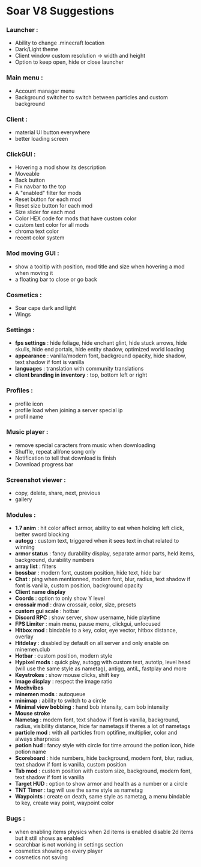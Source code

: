 # Soar V8 Suggestions

### Launcher : 

- Ability to change .minecraft location
- Dark/Light theme
- Client window custom resolution -> width and height
- Option to keep open, hide or close launcher

### Main menu :

- Account manager menu
- Background switcher to switch between particles and custom background

### Client :

- material UI button everywhere
- better loading screen

### ClickGUI :

- Hovering a mod show its description
- Moveable
- Back button
- Fix navbar to the top
- A "enabled" filter for mods
- Reset button for each mod
- Reset size button for each mod
- Size slider for each mod
- Color HEX code for mods that have custom color
- custom text color for all mods
- chroma text color
- recent color system

### Mod moving GUI :

- show a tooltip with position, mod title and size when hovering a mod when moving it
- a floating bar to close or go back

### Cosmetics :

- Soar cape dark and light
- Wings

### Settings :

- **fps settings** : hide foliage, hide enchant glint, hide stuck arrows, hide skulls, hide end portals, hide entity shadow, optimized world loading
- **appearance** : vanilla/modern font, background opacity, hide shadow, text shadow if font is vanilla
- **languages** : translation with community translations
- **client branding in inventory** : top, bottom left or right

### Profiles :

- profile icon
- profile load when joining a server special ip
- profil name

### Music player :

- remove special caracters from music when downloading
- Shuffle, repeat all/one song only
- Notification to tell that download is finish 
- Download progress bar

### Screenshot viewer :

- copy, delete, share, next, previous
- gallery

### Modules :

- **1.7 anim** : hit color affect armor, ability to eat when holding left click, better sword blocking
- **autogg** : custom text, triggered when it sees text in chat related to winning
- **armor status** : fancy durability display, separate armor parts, held items, background, durability numbers
- **array list** : filters
- **bossbar** : modern font, custom position, hide text, hide bar
- **Chat** : ping when mentionned, modern font, blur, radius, text shadow if font is vanilla, custom position, background opacity
- **Client name display** 
- **Coords** : option to only show Y level
- **crossair mod** : draw crossair, color, size, presets
- **custom gui scale** : hotbar
- **Discord RPC** : show server, show username, hide playtime
- **FPS Limiter** : main menu, pause menu, clickgui, unfocused
- **Hitbox mod** : bindable to a key, color, eye vector, hitbox distance, overlay
- **Hitdelay** : disabled by default on all server and only enable on minemen.club
- **Hotbar** : custom position, modern style
- **Hypixel mods** : quick play, autogg with custom text, autotip, level head (will use the same style as nametag), antigg, antiL, fastplay and more
- **Keystrokes** : show mouse clicks, shift key
- **Image display** : respect the image ratio
- **Mechvibes**
- **minemen mods** : autoqueue
- **minimap** : ability to switch to a circle
- **Minimal view bobbing** : hand bob intensity, cam bob intensity
- **Mouse stroke**
- **Nametag** : modern font, text shadow if font is vanilla, background, radius, visibility distance, hide far nametags if theres a lot of nametags
- **particle mod** : with all particles from optifine, multiplier, color and always sharpness
- **potion hud** : fancy style with circle for time arround the potion icon, hide potion name
- **Scoreboard** : hide numbers, hide background, modern font, blur, radius, text shadow if font is vanilla, custom position
- **Tab mod** : custom position with custom size, background, modern font, text shadow if font is vanilla
- **Target HUD** : option to show armor and health as a number or a circle
- **TNT Timer** : tag will use the same style as nametag
- **Waypoints** : create on death, same style as nametag, a menu bindable to key, create way point, waypoint color

### Bugs :

- when enabling items physics when 2d items is enabled disable 2d items but it still shows as enabled
- searchbar is not working in settings section
- cosmetics showing on every player
- cosmetics not saving

